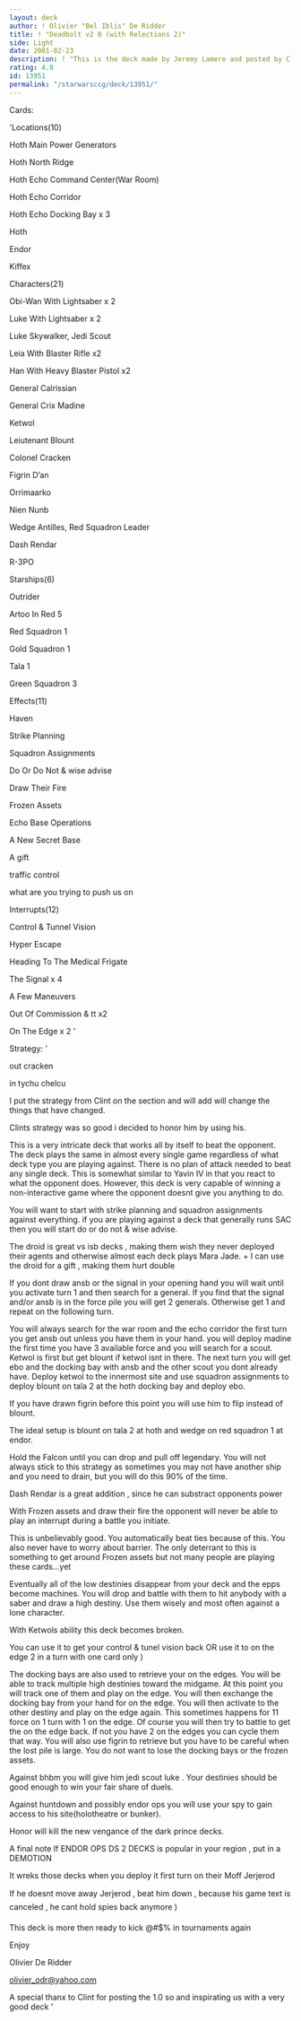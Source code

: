 ```yaml
---
layout: deck
author: ! Olivier "Bel Iblis" De Ridder
title: ! "Deadbolt v2 0 (with Relections 2)"
side: Light
date: 2001-02-23
description: ! "This is the deck made by Jeremy Lamere and posted by Clint GameMaster Hays. I enchanced it with Reflections 2."
rating: 4.0
id: 13951
permalink: "/starwarsccg/deck/13951/"
---
```

Cards: 

'Locations(10)

Hoth Main Power Generators

Hoth North Ridge

Hoth Echo Command Center(War Room)

Hoth Echo Corridor

Hoth Echo Docking Bay x 3

Hoth

Endor

Kiffex


Characters(21)

Obi-Wan With Lightsaber x 2

Luke With Lightsaber x 2

Luke Skywalker, Jedi Scout

Leia With Blaster Rifle x2

Han With Heavy Blaster Pistol x2

General Calrissian

General Crix Madine

Ketwol

Leiutenant Blount

Colonel Cracken

Figrin D&#8217;an

Orrimaarko

Nien Nunb

Wedge Antilles, Red Squadron Leader

Dash Rendar

R-3PO


Starships(6)

Outrider

Artoo In Red 5

Red Squadron 1

Gold Squadron 1

Tala 1

Green Squadron 3


Effects(11)

Haven

Strike Planning

Squadron Assignments

Do Or Do Not & wise advise

Draw Their Fire

Frozen Assets

Echo Base Operations

A New Secret Base

A gift

traffic control

what are you trying to push us on



Interrupts(12)

Control & Tunnel Vision 

Hyper Escape

Heading To The Medical Frigate

The Signal x 4 

A Few Maneuvers

Out Of Commission & tt x2

On The Edge x 2 '

Strategy: '

out cracken

in tychu chelcu


I put the strategy from Clint on the section and will add will change the things that have changed.

Clints strategy was so good i decided to honor him by using his.


This is a very intricate deck that works all by itself to beat the opponent. The deck plays the same in almost every single game regardless of what deck type you are playing against. There is no plan of attack needed to beat any single deck. This is somewhat similar to Yavin IV in that you react to what the opponent does. However, this deck is very capable of winning a non-interactive game where the opponent doesnt give you anything to do.



You will want to start with strike planning and squadron assignments against everything. if you are playing against a deck that generally runs SAC then you will start do or do not & wise advise. 


The droid is great vs isb decks , making them wish they never deployed their agents and otherwise almost each deck plays Mara Jade. + I can use the droid for a gift , making them hurt double



If you dont draw ansb or the signal in your opening hand you will wait until you activate turn 1 and then search for a general. If you find that the signal and/or ansb is in the force pile you will get 2 generals. Otherwise get 1 and repeat on the following turn.


You will always search for the war room and the echo corridor the first turn you get ansb out unless you have them in your hand. you will deploy madine the first time you have 3 available force and you will search for a scout. Ketwol is first but get blount if ketwol isnt in there. The next turn you will get ebo and the docking bay with ansb and the other scout you dont already have. Deploy ketwol to the innermost site and use squadron assignments to deploy blount on tala 2 at the hoth docking bay and deploy ebo.


If you have drawn figrin before this point you will use him to flip instead of blount.


The ideal setup is blount on tala 2 at hoth and wedge on red squadron 1 at endor.


Hold the Falcon until you can drop and pull off legendary. You will not always stick to this strategy as sometimes you may not have another ship and you need to drain, but you will do this 90% of the time.


Dash Rendar is a great addition , since he can substract opponents power 


With Frozen assets and draw their fire the opponent will never be able to play an interrupt during a battle you initiate.


This is unbelievably good. You automatically beat ties because of this. You also never have to worry about barrier. The only deterrant to this is something to get around Frozen assets but not many people are playing these cards...yet

Eventually all of the low destinies disappear from your deck and the epps become machines. You will drop and battle with them to hit anybody with a saber and draw a high destiny. Use them wisely and most often against a lone character.


With Ketwols ability this deck becomes broken.


You can use it to get your control & tunel vision back OR use it to on the edge 2 in a turn with one card only )




The docking bays are also used to retrieve your on the edges. You will be able to track multiple high destinies toward the midgame. At this point you will track one of them and play on the edge. You will then exchange the docking bay from your hand for on the edge. You will then activate to the other destiny and play on the edge again. This sometimes happens for 11 force on 1 turn with 1 on the edge. Of course you will then try to battle to get the on the edge back. If not you have 2 on the edges you can cycle them that way. You will also use figrin to retrieve but you have to be careful when the lost pile is large. You do not want to lose the docking bays or the frozen assets.



Against bhbm you will give him jedi scout luke . Your destinies should be good enough to win your fair share of duels.


Against huntdown and possibly endor ops you will use your spy to gain access to his site(holotheatre or bunker).


Honor will kill the new vengance of the dark prince decks.


A final note  If ENDOR OPS  DS 2 DECKS is popular in your region , put in a DEMOTION 

It wreks those decks when you deploy it first turn on their Moff Jerjerod

If he doesnt move away Jerjerod , beat him down , because his game text is canceled , he cant hold spies back anymore )


This deck is more then ready to kick @#$% in tournaments again


Enjoy

Olivier De Ridder

olivier_odr@yahoo.com


A special thanx to Clint for posting the 1.0 so and inspirating us with a very good deck   '
